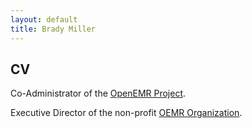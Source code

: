 ```yaml
---
layout: default
title: Brady Miller
---
```

## CV

Co-Administrator of the [OpenEMR Project](http://www.open-emr.org).

Executive Director of the non-profit [OEMR Organization](http://www.oemr.org).
